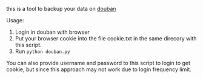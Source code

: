 this is a tool to backup your data on [douban](https://www.douban.com/)

Usage:
1. Login in douban with browser
2. Put your browser cookie into the file cookie.txt in the same direcory with this script.
3. Run `python douban.py`

You can also provide username and password to this script to login to get cookie, but since
this approach may not work due to login frequency limit.
